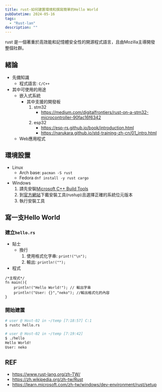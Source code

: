 ```yaml
---
title: rust-如何建置環境和撰寫簡單的Hello World
pubDatetime: 2024-05-16
tags:
  - "Rust-lan"
description: ""
---
```


rust
是一個著重於高效能和記憶體安全性的開源程式語言，且由Mozilla主導開發整個社群。

<!--more-->

## 緒論

- 先備知識
  - 程式語言: `C/C++`
- 其中可使用的用途
  - 嵌入式系統
    - 其中支援的開發板
      1. stm32
         - https://medium.com/digitalfrontiers/rust-on-a-stm32-microcontroller-90fac16f6342
      2. esp32
         - https://esp-rs.github.io/book/introduction.html
         - https://narukara.github.io/std-training-zh-cn/01_intro.html
  - Web應用程式

## 環境設置

- Linux
  - Arch base: `pacman -S rust`
  - Fedora `dnf install -y rust cargo`
- Windows
  1. 請先安裝[Microsoft C++ Build Tools](https://visualstudio.microsoft.com/zh-hant/visual-cpp-build-tools/)
  2. 到[官方網站](https://www.rust-lang.org/tools/install)下戴安裝工具(rustup)且選擇正確的系統位元版本
  3. 執行安裝工具

## 寫一支Hello World

### 建立`hello.rs`

- 貼士
  - 換行
    1. 使用格式化字串: `print!("\n");`
    2. 輸出: `println!("");`
- 程式

```rust=
/*主程式*/
fn main(){
    println!("Hello World!"); // 輸出字串
    println!("User: {}","neko"); //輸出格式化的內容
}
```

### 開始建置

```zsh
# user @ Host-02 in ~/temp [7:18:57] C:1
$ rustc hello.rs

# user @ Host-02 in ~/temp [7:19:42]
$ ./hello
Hello World!
User: neko
```

## REF

- https://www.rust-lang.org/zh-TW/
- https://zh.wikipedia.org/zh-tw/Rust
- https://learn.microsoft.com/zh-tw/windows/dev-environment/rust/setup
